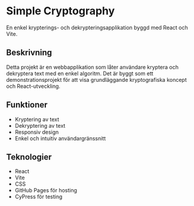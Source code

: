 # Simple Cryptography

En enkel krypterings- och dekrypteringsapplikation byggd med React och Vite.

## Beskrivning

Detta projekt är en webbapplikation som låter användare kryptera och dekryptera text med en enkel algoritm. Det är byggt som ett demonstrationsprojekt för att visa grundläggande kryptografiska koncept och React-utveckling.

## Funktioner

- Kryptering av text
- Dekryptering av text
- Responsiv design
- Enkel och intuitiv användargränssnitt

## Teknologier

- React
- Vite
- CSS
- GitHub Pages för hosting
- CyPress för testing